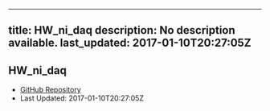 
---
title: HW_ni_daq
description: No description available.
last_updated: 2017-01-10T20:27:05Z
---

## HW_ni_daq

- [GitHub Repository](https://github.com/ScopeFoundry/HW_ni_daq)
- Last Updated: 2017-01-10T20:27:05Z

